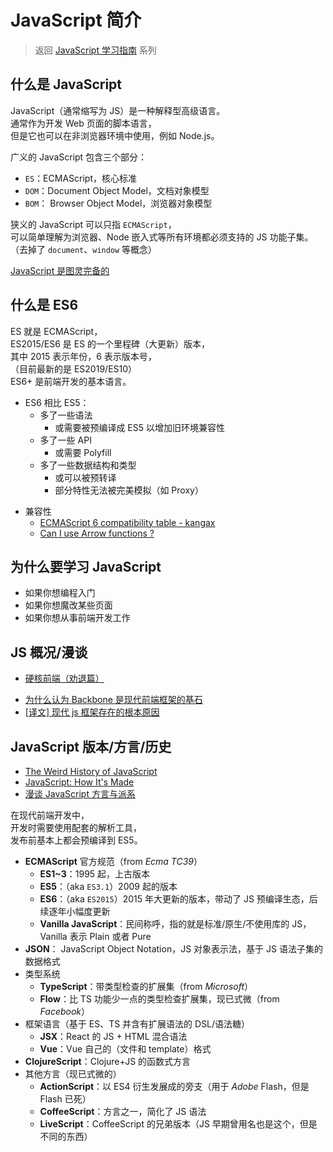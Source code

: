 # JavaScript 简介

> 返回 [JavaScript 学习指南](./js-foundation.md) 系列

## 什么是 JavaScript

JavaScript（通常缩写为 JS）是一种解释型高级语言。  
通常作为开发 Web 页面的脚本语言，  
但是它也可以在非浏览器环境中使用，例如 Node.js。

广义的 JavaScript 包含三个部分：

- `ES`：ECMAScript，核心标准
- `DOM`：Document Object Model，文档对象模型
- `BOM`： Browser Object Model，浏览器对象模型

狭义的 JavaScript 可以只指 `ECMAScript`，  
可以简单理解为浏览器、Node 嵌入式等所有环境都必须支持的 JS 功能子集。  
（去掉了 `document`、`window` 等概念）

[JavaScript 是图灵完备的](https://www.freecodecamp.org/news/javascript-is-turing-complete-explained-41a34287d263/)

## 什么是 ES6

ES 就是 ECMAScript，  
ES2015/ES6 是 ES 的一个里程碑（大更新）版本，  
其中 2015 表示年份，6 表示版本号，  
（目前最新的是 ES2019/ES10）  
ES6+ 是前端开发的基本语言。

- ES6 相比 ES5：
  - 多了一些语法
    - 或需要被预编译成 ES5 以增加旧环境兼容性
  - 多了一些 API
    - 或需要 Polyfill
  - 多了一些数据结构和类型
    - 或可以被预转译
    - 部分特性无法被完美模拟（如 Proxy）

* 兼容性
  - [ECMAScript 6 compatibility table - kangax](https://kangax.github.io/compat-table/)
  - [Can I use <u>Arrow functions</u> ?](https://caniuse.com/#search=Arrow%20functions)

## 为什么要学习 JavaScript

- 如果你想编程入门
- 如果你想魔改某些页面
- 如果你想从事前端开发工作

## JS 概况/漫谈

- [硬核前端（劝退篇）](./fe-hardcore-overview.md)

<!-- * [2018 年 JavaScript 明星项目](https://risingstars.js.org/2018/zh) -->
<!-- * state of js -->

- [为什么认为 Backbone 是现代前端框架的基石](https://zhuanlan.zhihu.com/p/30982369)
- [[译文] 现代 js 框架存在的根本原因](https://juejin.im/post/5b111436e51d4506d06205fd)

## JavaScript 版本/方言/历史

- [The Weird History of JavaScript](https://www.youtube.com/watch?v=Sh6lK57Cuk4)
- [JavaScript: How It's Made](https://www.youtube.com/watch?v=FSs_JYwnAdI)
- [漫谈 JavaScript 方言与派系](https://www.blackglory.me/javascript-dialects-and-factions/)

在现代前端开发中，  
开发时需要使用配套的解析工具，  
发布前基本上都会预编译到 ES5。

- **ECMAScript** 官方规范（from _Ecma TC39_）
  - **ES1~3**：1995 起，上古版本
  - **ES5**：（aka `ES3.1`）2009 起的版本
  - **ES6**：（aka `ES2015`）2015 年大更新的版本，带动了 JS 预编译生态，后续逐年小幅度更新
  - **Vanilla JavaScript**：民间称呼，指的就是标准/原生/不使用库的 JS，Vanilla 表示 Plain 或者 Pure
- **JSON**： JavaScript Object Notation，JS 对象表示法，基于 JS 语法子集的数据格式
- 类型系统
  - **TypeScript**：带类型检查的扩展集（from _Microsoft_）
  - **Flow**：比 TS 功能少一点的类型检查扩展集，现已式微（from _Facebook_）
- 框架语言（基于 ES、TS 并含有扩展语法的 DSL/语法糖）
  - **JSX**：React 的 JS + HTML 混合语法
  - **Vue**：Vue 自己的（文件和 template）格式
- **ClojureScript**：Clojure+JS 的函数式方言
- 其他方言（现已式微的）
  - **ActionScript**：以 ES4 衍生发展成的旁支（用于 _Adobe_ Flash，但是 Flash 已死）
  - **CoffeeScript**：方言之一，简化了 JS 语法
  - **LiveScript**：CoffeeScript 的兄弟版本（JS 早期曾用名也是这个，但是不同的东西）
